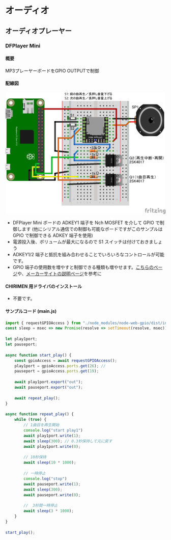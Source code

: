 # オーディオ

## オーディオプレーヤー

### DFPlayer Mini

#### 概要

MP3プレーヤーボードをGPIO OUTPUTで制御

#### 配線図

![配線図](./DFPlayer.png "schematic")

* DFPlayer Mini ボードの ADKEY1 端子を Nch MOSFET を介して GPIO で制御します
(他にシリアル通信での制御も可能なボードですがこのサンプルは GPIO で制御できる ADKEY 端子を使用)
* 電源投入後、ボリュームが最大になるので S1 スイッチは付けておきましょう
* ADKEY1/2 端子と抵抗を組み合わせることでいろいろなコントロールが可能です。
* GPIO 端子の使用数を増やすと制御できる種類も増やせます。[こちらのページ](https://chitakekoubou.blogspot.com/p/dfplayeradkeyio.html)や、[メーカーサイトの説明ページ](https://wiki.dfrobot.com/DFPlayer_Mini_SKU_DFR0299)を参考に

#### CHIRIMEN 用ドライバのインストール

- 不要です。

#### サンプルコード (main.js)

```javascript
import { requestGPIOAccess } from "./node_modules/node-web-gpio/dist/index.js";
const sleep = msec => new Promise(resolve => setTimeout(resolve, msec));

let play1port;
let pauseport;

async function start_play() {
    const gpioAccess = await requestGPIOAccess();
    play1port = gpioAccess.ports.get(26); // 
    pauseport = gpioAccess.ports.get(19);

    await play1port.export("out");
    await pauseport.export("out");

    await repeat_play();
}

async function repeat_play() {
    while (true) {
        // 1曲目を再生開始
        console.log("start play1")
        await play1port.write(1);
        await sleep(300); // 0.3秒保持して元に戻す
        await play1port.write(0);

        // 10秒保持
        await sleep(10 * 1000);

        // 一時停止
        console.log("stop")
        await pauseport.write(1);
        await sleep(300);
        await pauseport.write(0);

        //  3秒間一時停止
        await sleep(3 * 1000);
    }
}

start_play();
```
